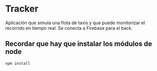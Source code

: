 # Tracker

Aplicación que simula una flota de taxis y que puede monitorizar el recorrido en tiempo real. Se conecta a Firebase para el back.

## Recordar que hay que instalar los módulos de node

```
npm install
```